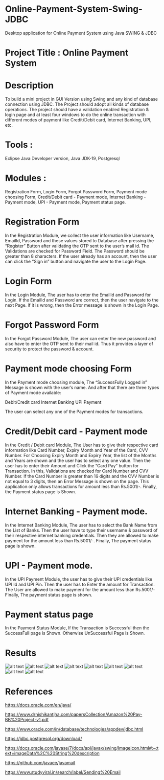 # Online-Payment-System-Swing-JDBC
 Desktop application for Online Payment System using Java SWING & JDBC


# Project Title :     Online Payment System



# Description

To build a mini project in GUI Version using Swing and any kind of database connection using JDBC. The Project should adopt all kinds of database operations. The project should have a validation enabled Registration & login page and at least four windows to do the online transaction with different modes of payment like Credit/Debit card, Internet Banking, UPI, etc. 


# Tools : 

Eclipse Java Developer version, Java JDK-19, Postgresql


# Modules : 

Registration Form, Login Form, Forgot Password Form, Payment mode choosing Form, Credit/Debit card - Payment mode, Internet Banking - Payment mode, UPI - Payment mode, Payment status page.


# Registration Form

In the Registration Module, we collect the user information like Username, EmailId, Password and these values stored to Database after pressing the “Register” Button after validating the OTP sent to the user’s mail id. The Validations are checked for Password Field. The Password should be greater than 8 characters. If the user already has an account, then the user can click the  “Sign in” button  and navigate the user to the Login Page.

# Login Form

In the Login Module, The user has to enter the EmailId and Password for Login. If the EmailId and Password are correct, then the user navigate to the next Page. If it is wrong, then the Error message is shown in the Login Page.


# Forgot Password Form

In the Forgot Password Module, The user can enter the new password and also have to enter the OTP sent to their mail id. Thus it provides a layer of security to protect the password & account.


# Payment mode choosing Form

In the Payment mode choosing module, The “SuccessFully Logged in” Message  is shown with the user’s name. And after that there are three types of Payment mode available:

Debit/Credit card
Internet Banking
UPI Payment

The user can select any one of the Payment modes for transactions. 

# Credit/Debit card - Payment mode

In the Credit / Debit card Module, The User has to give their respective card information like Card Number, Expiry Month and Year of the Card, CVV Number. For Choosing Expiry Month and Expiry Year, the list of the Months and Years are shown and the user has to select any one value. Then the user has to enter their Amount and Click the “Card Pay” button for Transaction. In this,  Validations are checked for Card Number and CVV Number. If the Card Number is greater than 16 digits and the CVV Number is not equal to 3 digits, then an Error Message is shown on the page. This application only allows transactions for amount less than Rs.5001/-. Finally, the Payment status page is Shown.
		 
# Internet Banking - Payment mode.

In the Internet Banking Module, The user has to select the Bank Name from the List of Banks. Then the user have to type their username & password of their respective internet banking credentials. Then they are allowed to make payment for the amount less than Rs.5001/-. Finally, The payment status page is shown.

# UPI - Payment mode.
             
In the UPI Payment Module, the user has to give their UPI credentials like UPI Id and UPI Pin. Then the user has to Enter the amount for Transaction.
The User are allowed to make payment for the amount less than Rs.5001/- Finally, The payment status page is shown.

# Payment status page

In the Payment Status Module, If the Transaction is Successful then the SuccessFull page is Shown. Otherwise UnSuccessful Page is Shown.

# Results 

![alt text](Online_Payment/image8.png)
![alt text](Online_Payment/image9.png)
![alt text](Online_Payment/image10.png)
![alt text](Online_Payment/image11.png)
![alt text](Online_Payment/image12.png)
![alt text](Online_Payment/image13.png)
![alt text](Online_Payment/image14.png)
![alt text](Online_Payment/image15.png)
![alt text](Online_Payment/image16.png)

# References

 https://docs.oracle.com/en/java/

https://www.drnishikantjha.com/papersCollection/Amazon%20Pay-BB%20Project-v1.pdf

https://www.oracle.com/in/database/technologies/appdev/jdbc.html

https://jdbc.postgresql.org/download/

https://docs.oracle.com/javase/7/docs/api/javax/swing/ImageIcon.html#:~:text=imageData%2C%20String%20description

https://github.com/javaee/javamail

https://www.studyviral.in/search/label/Sending%20Email

